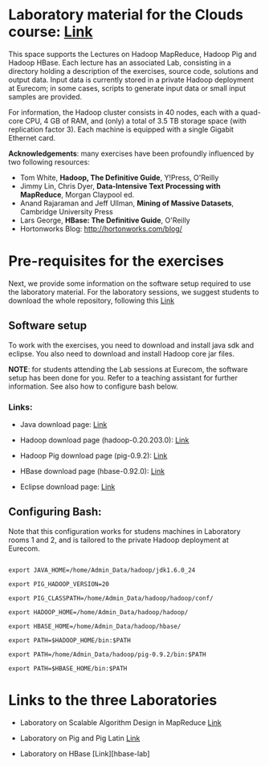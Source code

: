 # Laboratory material for the Clouds course: [Link][course]
[course]: http://www.eurecom.fr/~michiard/clouds.html "Course Web Page"

This space supports the Lectures on Hadoop MapReduce, Hadoop Pig and Hadoop HBase. Each lecture has an associated Lab, consisting in a directory holding a description of the exercises, source code, solutions and output data. Input data is currently stored in a private Hadoop deployment at Eurecom; in some cases, scripts to generate input data or small input samples are provided.

For information, the Hadoop cluster consists in 40 nodes, each with a quad-core CPU, 4 GB of RAM, and (only) a total of 3.5 TB storage space (with replication factor 3). Each machine is equipped with a single Gigabit Ethernet card.

**Acknowledgements**: many exercises have been profoundly influenced by two following resources:

+ Tom White, **Hadoop, The Definitive Guide**, Y!Press, O'Reilly
+ Jimmy Lin, Chris Dyer, **Data-Intensive Text Processing with MapReduce**, Morgan Claypool ed.
+ Anand Rajaraman and Jeff Ullman, **Mining of Massive Datasets**, Cambridge University Press
+ Lars George, **HBase: The Definitive Guide**, O'Reilly
+ Hortonworks Blog: http://hortonworks.com/blog/

# Pre-requisites for the exercises
Next, we provide some information on the software setup required to use the laboratory material. For the laboratory sessions, we suggest students to download the whole repository, following this [Link][download]

[download]: https://github.com/michiard/CLOUDS-LAB/downloads "CLOUDS-LAB download"

## Software setup
To work with the exercises, you need to download and install java sdk and eclipse. 
You also need to download and install Hadoop core jar files.

**NOTE**: for students attending the Lab sessions at Eurecom, the software setup has been done for you. Refer to a teaching assistant for further information. See also how to configure bash below.

### Links:
+ Java download page:
        [Link][javasdk]
       
+ Hadoop download page (hadoop-0.20.203.0):
        [Link][hadoop]

+ Hadoop Pig download page (pig-0.9.2):
	[Link][pig]
    
+ HBase download page (hbase-0.92.0):
    [Link][hbase]

+ Eclipse download page:
        [Link][eclipse]

[javasdk]: http://www.oracle.com/technetwork/java/javase/downloads/index.html "Java download"
[hadoop]: http://www.apache.org/dyn/closer.cgi/hadoop/common/ "Hadoop download"
[pig]: http://apache.multidist.com/pig/pig-0.9.2/pig-0.9.2.tar.gz "Pig download"
[hbase]: http://apache.multidist.com/hbase/hbase-0.92.0/hbase-0.92.0.tar.gz "HBase download"
[eclipse]: http://www.eclipse.org/downloads/ "Eclipse download"

## Configuring Bash:
Note that this configuration works for studens machines in Laboratory rooms 1 and 2, and is tailored to the private Hadoop deployment at Eurecom.

```

export JAVA_HOME=/home/Admin_Data/hadoop/jdk1.6.0_24

export PIG_HADOOP_VERSION=20

export PIG_CLASSPATH=/home/Admin_Data/hadoop/hadoop/conf/

export HADOOP_HOME=/home/Admin_Data/hadoop/hadoop/

export HBASE_HOME=/home/Admin_Data/hadoop/hbase/

export PATH=$HADOOP_HOME/bin:$PATH

export PATH=/home/Admin_Data/hadoop/pig-0.9.2/bin:$PATH

export PATH=$HBASE_HOME/bin:$PATH

```

# Links to the three Laboratories

+ Laboratory on Scalable Algorithm Design in MapReduce [Link][mr-lab]

+ Laboratory on Pig and Pig Latin [Link][pig-lab]

+ Laboratory on HBase [Link][hbase-lab]

[mr-lab]: https://github.com/michiard/CLOUDS-LAB/tree/master/mapreduce-lab "MapReduce Lab"
[pig-lab]: https://github.com/michiard/CLOUDS-LAB/tree/master/pig-lab "Pig Lab"
